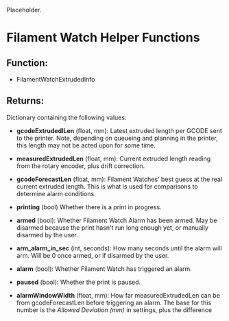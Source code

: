 Placeholder.

# Filament Watch Helper Functions

## Function:
- FilamentWatchExtrudedInfo
## Returns:
Dictionary containing the following values:
- **gcodeExtrudedlLen** (float, mm):
	Latest extruded length per GCODE sent to the printer. Note, depending on queueing and planning in the printer, this length may not be acted upon for some time.
	
- **measuredExtrudedLen** (float, mm):
Current extruded length reading from the rotary encoder, plus drift correction.

- **gcodeForecastLen** (float, mm):
Filament Watches' best guess at the real current extruded length. This is what is used for comparisons to determine alarm conditions.

- **printing** (bool)
Whether there is a print in progress.

- **armed** (bool):
Whether Filament Watch Alarm has been armed. May be disarmed because the print hasn't run long enough yet, or manually disarmed by the user.
- **arm_alarm_in_sec** (int, seconds):
How many seconds until the alarm will arm. Will be 0 once armed, or if disarmed by the user.

- **alarm** (bool):
Whether Filament Watch has triggered an alarm.

- **paused** (bool):
Whether the print is paused.

- **alarmWindowWidth** (float, mm):
How far measuredExtrudedLen can be from gcodeForecastLen before triggering an alarm. The base for this number is the *Allowed Deviation (mm)* in settings, plus the difference 



<!--stackedit_data:
eyJoaXN0b3J5IjpbLTQ2MzE1NzUwMV19
-->